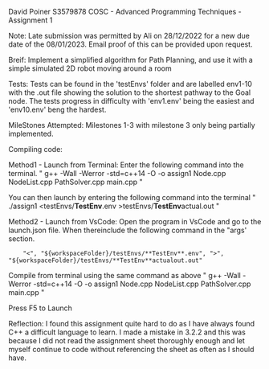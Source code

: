 David Poiner
S3579878
COSC - Advanced Programming Techniques - Assignment 1

Note:
Late submission was permitted by Ali on 28/12/2022 for a new due date of the 08/01/2023.
Email proof of this can be provided upon request.

Breif:
Implement a simplified algorithm for Path Planning, and use it with a simple simulated 2D robot moving around a room

Tests: 
Tests can be found in the 'testEnvs' folder and are labelled env1-10 with the .out file showing the solution to the shortest pathway to the Goal node. The tests progress in difficulty with 'env1.env' being the easiest and 'env10.env' beng the hardest.

MileStones Attempted:
Milestones 1-3 with milestone 3 only being partially implemented.

Compiling code:

Method1 - Launch from Terminal: Enter the following command into the terminal.
        " g++ -Wall -Werror -std=c++14 -O -o assign1 Node.cpp NodeList.cpp PathSolver.cpp main.cpp "

You can then launch by entering the following command into the terminal
        " ./assign1 <testEnvs/**TestEnv**.env  >testEnvs/**TestEnv**actual.out "


Method2 - Launch from VsCode: Open the program in VsCode and go to the launch.json file. When thereinclude the following command in the "args' section.

        "<", "${workspaceFolder}/testEnvs/**TestEnv**.env", ">", "${workspaceFolder}/testEnvs/**TestEnv**actualout.out"

Compile from terminal using the same command as above
        " g++ -Wall -Werror -std=c++14 -O -o assign1 Node.cpp NodeList.cpp PathSolver.cpp main.cpp "

Press F5 to Launch


Reflection:
I found this assignment quite hard to do as I have always found C++ a difficult language to learn. 
I made a mistake in 3.2.2 and this was because I did not read the assignment sheet thoroughly enough and let myself continue to code without referencing the sheet as often as I should have. 